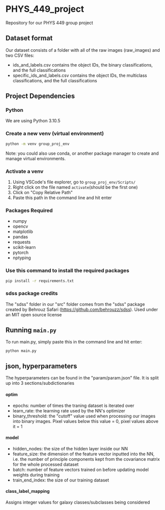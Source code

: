 # PHYS_449_project

Repository for our PHYS 449 group project

## Dataset format

Our dataset consists of a folder with all of the raw images (raw_images) and two CSV files:

- ids_and_labels.csv contains the object IDs, the binary classifications, and the full classifications 
- specific_ids_and_labels.csv contains the object IDs, the multiclass classifications, and the full classifications

## Project Dependencies

### Python

We are using Python 3.10.5

### Create a new venv (virtual environment)

```sh
python -m venv group_proj_env
```

Note: you could also use conda, or another package manager to create and manage virtual environments.

### Activate a venv

1. Using VSCode's file explorer, go to `group_proj_env/Scripts/`
2. Right click on the file named `activate`(should be the first one)
3. Click on "Copy Relative Path"
4. Paste this path in the command line and hit enter

### Packages Required

- numpy
- opencv
- matplotlib
- pandas
- requests
- scikit-learn
- pytorch
- nptyping

### Use this command to install the required packages

```sh
pip install -r requirements.txt
```

### sdss package credits
The "sdss" folder in our "src" folder comes from the "sdss" package created by Behrouz Safari (https://github.com/behrouzz/sdss). Used under an MIT open source license 

## Running `main.py`

To run main.py, simply paste this in the command line and hit enter:
```
python main.py
```

## json, hyperparameters

The hyperparameters can be found in the "param/param.json" file. It is split up into 3 sections/subdictionaries

#### optim

- epochs: number of times the traning dataset is iterated over
- learn_rate: the learning rate used by the NN's optimizer
- binary_threshold: the "cutoff" value used when processing our images into binary images. Pixel values below this value = 0, pixel values above it = 1

#### model

- hidden_nodes: the size of the hidden layer inside our NN
- feature_size: the dimension of the feature vector inputted into the NN, i.e. the number of principle components kept from the covariance matrix for the whole processed dataset
- batch: number of feature vectors trained on before updating model weights during training
- train_end_index: the size of our training dataset

#### class_label_mapping

Assigns integer values for galaxy classes/subclasses being considered 